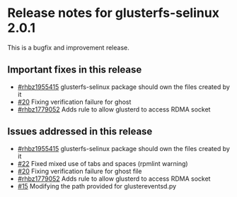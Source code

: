 # Release notes for glusterfs-selinux 2.0.1

This is a bugfix and improvement release.


## Important fixes in this release
- [#rhbz1955415](https://bugzilla.redhat.com/1955415) glusterfs-selinux package should own the files created by it
- [#20](https://github.com/gluster/glusterfs-selinux/issues/20) Fixing verification failure for ghost
- [#rhbz1779052](https://bugzilla.redhat.com/show_bug.cgi?id=1779052) Adds rule to allow glusterd to access RDMA socket


## Issues addressed in this release
- [#rhbz1955415](https://bugzilla.redhat.com/1955415) glusterfs-selinux package should own the files created by it
- [#22](https://github.com/gluster/glusterfs-selinux/pull/22) Fixed mixed use of tabs and spaces (rpmlint warning)
- [#20](https://github.com/gluster/glusterfs-selinux/issues/20) Fixing verification failure for ghost file
- [#rhbz1779052](https://bugzilla.redhat.com/show_bug.cgi?id=1779052) Adds rule to allow glusterd to access RDMA socket
- [#15](https://github.com/gluster/glusterfs-selinux/issues/15) Modifying the path provided for glustereventsd<span>.py
